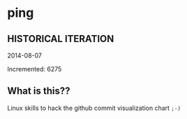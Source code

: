 # ping

## HISTORICAL ITERATION
2014-08-07

Incremented: 6275

## What is this?? 
Linux skills to hack the github commit visualization chart `;-)`
